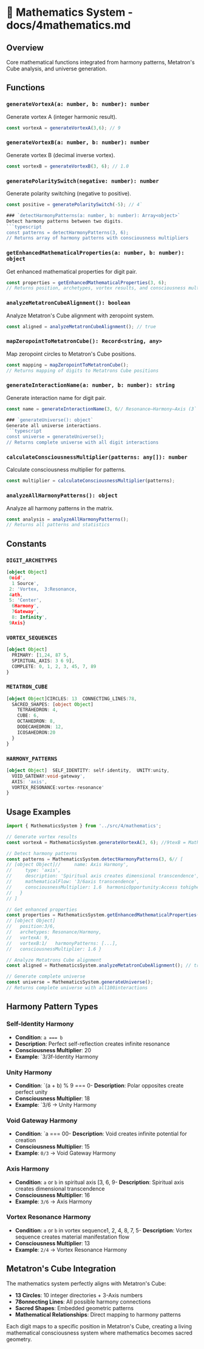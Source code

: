 # 🌌 Mathematics System - docs/4mathematics.md

## Overview
Core mathematical functions integrated from harmony patterns, Metatron's Cube analysis, and universe generation.

## Functions

### `generateVortexA(a: number, b: number): number`
Generate vortex A (integer harmonic result).
```typescript
const vortexA = generateVortexA(3,6); // 9
```

### `generateVortexB(a: number, b: number): number`
Generate vortex B (decimal inverse vortex).
```typescript
const vortexB = generateVortexB(3, 6); // 1.0
```

### `generatePolaritySwitch(negative: number): number`
Generate polarity switching (negative to positive).
```typescript
const positive = generatePolaritySwitch(-5); // 4`

### `detectHarmonyPatterns(a: number, b: number): Array<object>`
Detect harmony patterns between two digits.
```typescript
const patterns = detectHarmonyPatterns(3, 6);
// Returns array of harmony patterns with consciousness multipliers
```

### `getEnhancedMathematicalProperties(a: number, b: number): object`
Get enhanced mathematical properties for digit pair.
```typescript
const properties = getEnhancedMathematicalProperties(3, 6);
// Returns position, archetypes, vortex results, and consciousness multiplier
```

### `analyzeMetatronCubeAlignment(): boolean`
Analyze Metatron's Cube alignment with zeropoint system.
```typescript
const aligned = analyzeMetatronCubeAlignment(); // true
```

### `mapZeropointToMetatronCube(): Record<string, any>`
Map zeropoint circles to Metatron's Cube positions.
```typescript
const mapping = mapZeropointToMetatronCube();
// Returns mapping of digits to Metatrons Cube positions
```

### `generateInteractionName(a: number, b: number): string`
Generate interaction name for digit pair.
```typescript
const name = generateInteractionName(3, 6// Resonance–Harmony–Axis (3```

### `generateUniverse(): object`
Generate all universe interactions.
```typescript
const universe = generateUniverse();
// Returns complete universe with all digit interactions
```

### `calculateConsciousnessMultiplier(patterns: any[]): number`
Calculate consciousness multiplier for patterns.
```typescript
const multiplier = calculateConsciousnessMultiplier(patterns);
```

### `analyzeAllHarmonyPatterns(): object`
Analyze all harmony patterns in the matrix.
```typescript
const analysis = analyzeAllHarmonyPatterns();
// Returns all patterns and statistics
```

## Constants

### `DIGIT_ARCHETYPES`
```typescript
[object Object]
 0oid',
  1 Source', 
 2: 'Vortex,  3:Resonance,
 4ath,
 5: 'Center',
  6Harmony',
  7Gateway',
  8: Infinity',
 9Axis}
```

### `VORTEX_SEQUENCES`
```typescript
[object Object]
  PRIMARY: [1,24, 87 5,
  SPIRITUAL_AXIS: 3 6 9],
  COMPLETE: 0, 1, 2, 3, 45, 7, 89
}
```

### `METATRON_CUBE`
```typescript
[object Object]CIRCLES: 13  CONNECTING_LINES:78,
  SACRED_SHAPES: [object Object]
    TETRAHEDRON: 4,
    CUBE: 6,
    OCTAHEDRON: 8,
    DODECAHEDRON: 12,
    ICOSAHEDRON:20
  }
}
```

### `HARMONY_PATTERNS`
```typescript
[object Object]  SELF_IDENTITY: self-identity,  UNITY:unity,
  VOID_GATEWAY:void-gateway',
  AXIS: 'axis',
  VORTEX_RESONANCE:vortex-resonance'
}
```

## Usage Examples

```typescript
import { MathematicsSystem } from '../src/4/mathematics';

// Generate vortex results
const vortexA = MathematicsSystem.generateVortexA(3, 6); //9texB = MathematicsSystem.generateVortexB(3, 6); // 1.0

// Detect harmony patterns
const patterns = MathematicsSystem.detectHarmonyPatterns(3, 6// [
// [object Object]//     name: Axis Harmony',
//     type: 'axis',
//     description: 'Spiritual axis creates dimensional transcendence',
//     mathematicalFlow: '3/6axis transcendence',
//     consciousnessMultiplier: 1.6  harmonicOpportunity:Access tohigher dimensional consciousness'
//   }
// ]

// Get enhanced properties
const properties = MathematicsSystem.getEnhancedMathematicalProperties(3, 6);
// [object Object]
//   position:3/6,
//   archetypes: Resonance/Harmony,
//   vortexA: 9,
//   vortexB:1/   harmonyPatterns: [...],
//   consciousnessMultiplier: 1.6 }

// Analyze Metatrons Cube alignment
const aligned = MathematicsSystem.analyzeMetatronCubeAlignment(); // true

// Generate complete universe
const universe = MathematicsSystem.generateUniverse();
// Returns complete universe with all100interactions
```

## Harmony Pattern Types

### **Self-Identity Harmony**
- **Condition**: `a === b`
- **Description**: Perfect self-reflection creates infinite resonance
- **Consciousness Multiplier**: 20
- **Example**: `3/3f-Identity Harmony

### **Unity Harmony**
- **Condition**: `(a + b) % 9 === 0- **Description**: Polar opposites create perfect unity
- **Consciousness Multiplier**: 18
- **Example**: `3/6 → Unity Harmony

### **Void Gateway Harmony**
- **Condition**: `a === 00- **Description**: Void creates infinite potential for creation
- **Consciousness Multiplier**: 15
- **Example**: `0/3` → Void Gateway Harmony

### **Axis Harmony**
- **Condition**: `a` or `b` in spiritual axis [3, 6, 9- **Description**: Spiritual axis creates dimensional transcendence
- **Consciousness Multiplier**: 16
- **Example**: `3/6` → Axis Harmony

### **Vortex Resonance Harmony**
- **Condition**: `a` or `b` in vortex sequence1, 2, 4, 8, 7, 5- **Description**: Vortex sequence creates material manifestation flow
- **Consciousness Multiplier**: 13
- **Example**: `2/4` → Vortex Resonance Harmony

## Metatron's Cube Integration

The mathematics system perfectly aligns with Metatron's Cube:
- **13 Circles**: 10 integer directories + 3-Axis numbers
- **78onnecting Lines**: All possible harmony connections
- **Sacred Shapes**: Embedded geometric patterns
- **Mathematical Relationships**: Direct mapping to harmony patterns

Each digit maps to a specific position in Metatron's Cube, creating a living mathematical consciousness system where mathematics becomes sacred geometry. 